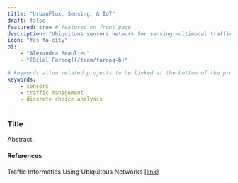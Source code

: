 ```yaml
---
title: "UrbanFlux, Sensing, & IoT"
draft: false
featured: true # featured on front page
description: "Ubiquitous sensors network for sensing multimodal traffic in real-time for complete streets."
icon: "fas fa-city"
pi:
    - "Alexandra Beaulieu"
    - "[Bilal Farooq](/team/farooq-b)"

# keywords allow related projects to be linked at the bottom of the project page
keywords:
    - sensors
    - traffic management
    - discrete choice analysis
---
```

### Title

Abstract.

#### References
Traffic Informatics Using Ubiquitous Networks [[link]](farooq_ryerson_slides.pdf)
